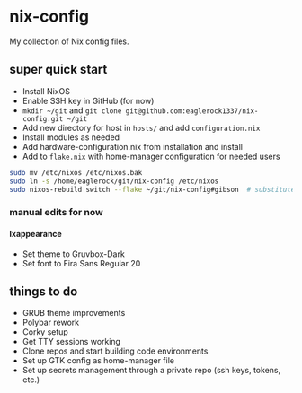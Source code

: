 # nix-config

My collection of Nix config files.

## super quick start

- Install NixOS
- Enable SSH key in GitHub (for now)
- `mkdir ~/git` and `git clone git@github.com:eaglerock1337/nix-config.git ~/git`
- Add new directory for host in `hosts/` and add `configuration.nix`
- Install modules as needed
- Add hardware-configuration.nix from installation and install
- Add to `flake.nix` with home-manager configuration for needed users

```bash
sudo mv /etc/nixos /etc/nixos.bak
sudo ln -s /home/eaglerock/git/nix-config /etc/nixos
sudo nixos-rebuild switch --flake ~/git/nix-config#gibson  # substitute hostname
```

### manual edits for now

#### lxappearance

- Set theme to Gruvbox-Dark
- Set font to Fira Sans Regular 20

## things to do

- GRUB theme improvements
- Polybar rework
- Corky setup
- Get TTY sessions working
- Clone repos and start building code environments
- Set up GTK config as home-manager file
- Set up secrets management through a private repo (ssh keys, tokens, etc.)
